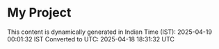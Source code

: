 # My Project

This content is dynamically generated in Indian Time (IST): 2025-04-19 00:01:32 IST
Converted to UTC: 2025-04-18 18:31:32 UTC

